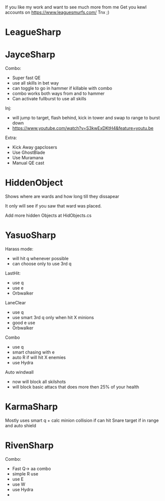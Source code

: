 If you like my work and want to see much more from me 
Get you kewl accounts on https://www.leaguesmurfs.com/
Tnx ;)

LeagueSharp
===========

JayceSharp
===========

Combo:
 - Super fast QE 
 - use all skills in bet way
 - can toggle to go in hammer if killable with combo
 - combo works both ways from and to hammer
 - Can activate fullburst to use all skills

Inj:
 - will jump to target, flash behind, kick in tower and swap to range to burst down
 - https://www.youtube.com/watch?v=S3kwExDKtH4&feature=youtu.be

Extra:
 - Kick Away gapclosers
 - Use GhostBlade
 - Use Muramana
 - Manual QE cast



HiddenObject
===========

Shows where are wards and how long till they dissapear

It only will see if you saw that ward was placed.

Add more hidden Objects at HidObjects.cs

YasuoSharp
===========

Harass mode:
 - will hit q whenever possible
 - can choose only to use 3rd q

LastHit:
 - use q
 - use e
 - Orbwalker

LaneClear
 - use q
 - use smart 3rd q only when hit X minions
 - good e use
 - Orbwalker

Combo
 - use q
 - smart chasing with e
 - auto R if will hit X enemies
 - use Hydra

Auto windwall
 - now will block all skilshots
 - will block basic attacs that does more then 25% of your health


KarmaSharp
===========

Mostly uses smart q + calc minion collision if can hit
Snare target if in range and auto shield

RivenSharp
===========
Combo:
 - Fast Q-> aa combo
 - simple R use
 - use E 
 - use W
 - use Hydra
 - 
